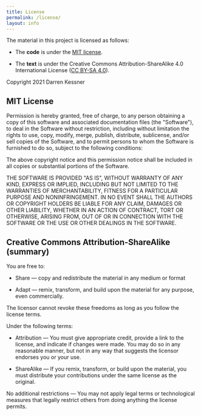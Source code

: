 ```yaml
---
title: License
permalink: /license/
layout: info
---
```


The material in this project is licensed as follows:

- The **code** is under the [MIT license](https://opensource.org/licenses/MIT).

- The **text** is under the Creative Commons Attribution-ShareAlike 4.0 International License
([CC BY-SA 4.0](https://creativecommons.org/licenses/by-sa/4.0)).

Copyright 2021 Darren Kessner

## MIT License

Permission is hereby granted, free of charge, to any person obtaining a copy of
this software and associated documentation files (the "Software"), to deal in
the Software without restriction, including without limitation the rights to
use, copy, modify, merge, publish, distribute, sublicense, and/or sell copies
of the Software, and to permit persons to whom the Software is furnished to do
so, subject to the following conditions:

The above copyright notice and this permission notice shall be included in all
copies or substantial portions of the Software.

THE SOFTWARE IS PROVIDED "AS IS", WITHOUT WARRANTY OF ANY KIND, EXPRESS OR
IMPLIED, INCLUDING BUT NOT LIMITED TO THE WARRANTIES OF MERCHANTABILITY,
FITNESS FOR A PARTICULAR PURPOSE AND NONINFRINGEMENT. IN NO EVENT SHALL THE
AUTHORS OR COPYRIGHT HOLDERS BE LIABLE FOR ANY CLAIM, DAMAGES OR OTHER
LIABILITY, WHETHER IN AN ACTION OF CONTRACT, TORT OR OTHERWISE, ARISING FROM,
OUT OF OR IN CONNECTION WITH THE SOFTWARE OR THE USE OR OTHER DEALINGS IN THE
SOFTWARE.


## Creative Commons Attribution-ShareAlike (summary)

You are free to:

- Share — copy and redistribute the material in any medium or format

- Adapt — remix, transform, and build upon the material for any purpose, even
  commercially.

The licensor cannot revoke these freedoms as long as you follow the license
terms.

Under the following terms:

- Attribution — You must give appropriate credit, provide a link to the
  license, and indicate if changes were made. You may do so in any reasonable
  manner, but not in any way that suggests the licensor endorses you or your
  use.

- ShareAlike — If you remix, transform, or build upon the material, you must
  distribute your contributions under the same license as the original.

No additional restrictions — You may not apply legal terms or technological
measures that legally restrict others from doing anything the license permits.


